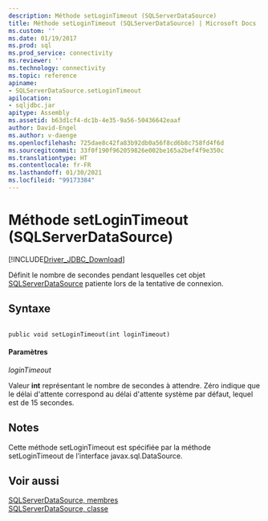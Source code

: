 ```yaml
---
description: Méthode setLoginTimeout (SQLServerDataSource)
title: Méthode setLoginTimeout (SQLServerDataSource) | Microsoft Docs
ms.custom: ''
ms.date: 01/19/2017
ms.prod: sql
ms.prod_service: connectivity
ms.reviewer: ''
ms.technology: connectivity
ms.topic: reference
apiname:
- SQLServerDataSource.setLoginTimeout
apilocation:
- sqljdbc.jar
apitype: Assembly
ms.assetid: b63d1cf4-dc1b-4e35-9a56-50436642eaaf
author: David-Engel
ms.author: v-daenge
ms.openlocfilehash: 725dae8c42fa83b92db0a56f8cd6b8c758fd4f6d
ms.sourcegitcommit: 33f0f190f962059826e002be165a2bef4f9e350c
ms.translationtype: HT
ms.contentlocale: fr-FR
ms.lasthandoff: 01/30/2021
ms.locfileid: "99173384"
---
```

# <a name="setlogintimeout-method-sqlserverdatasource"></a>Méthode setLoginTimeout (SQLServerDataSource)
[!INCLUDE[Driver_JDBC_Download](../../../includes/driver_jdbc_download.md)]

  Définit le nombre de secondes pendant lesquelles cet objet [SQLServerDataSource](../../../connect/jdbc/reference/sqlserverdatasource-class.md) patiente lors de la tentative de connexion.  
  
## <a name="syntax"></a>Syntaxe  
  
```  
  
public void setLoginTimeout(int loginTimeout)  
```  
  
#### <a name="parameters"></a>Paramètres  
 *loginTimeout*  
  
 Valeur **int** représentant le nombre de secondes à attendre. Zéro indique que le délai d'attente correspond au délai d'attente système par défaut, lequel est de 15 secondes.  
  
## <a name="remarks"></a>Notes  
 Cette méthode setLoginTimeout est spécifiée par la méthode setLoginTimeout de l’interface javax.sql.DataSource.  
  
## <a name="see-also"></a>Voir aussi  
 [SQLServerDataSource, membres](../../../connect/jdbc/reference/sqlserverdatasource-members.md)   
 [SQLServerDataSource, classe](../../../connect/jdbc/reference/sqlserverdatasource-class.md)  
  
  
